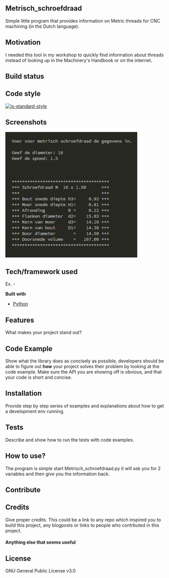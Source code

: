 ## Metrisch_schroefdraad
Simple little program that provides information on Metric threads for CNC machining (in the Dutch language).

## Motivation
I needed this tool in my workshop to quickly find information about threads instead of looking up in the Machinery's Handbook or on the internet.

## Build status

## Code style

[![js-standard-style](https://img.shields.io/badge/code%20style-standard-brightgreen.svg?style=flat)](https://github.com/feross/standard)
 
## Screenshots
![](SC1.png)

## Tech/framework used
Ex. -

<b>Built with</b>
- [Python](https://www.python.org/)

## Features
What makes your project stand out?

## Code Example
Show what the library does as concisely as possible, developers should be able to figure out **how** your project solves their problem by looking at the code example. Make sure the API you are showing off is obvious, and that your code is short and concise.

## Installation
Provide step by step series of examples and explanations about how to get a development env running.

## Tests
Describe and show how to run the tests with code examples.

## How to use?
The program is simple start Metrisch_schroefdraad.py it will ask you for 2 variables and then give you the information back.

## Contribute

## Credits
Give proper credits. This could be a link to any repo which inspired you to build this project, any blogposts or links to people who contrbuted in this project. 

#### Anything else that seems useful

## License
GNU General Public License v3.0
